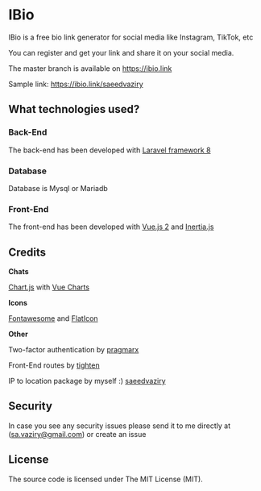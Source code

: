 # IBio

IBio is a free bio link generator for social media like Instagram, TikTok, etc

You can register and get your link and share it on your social media.

The master branch is available on https://ibio.link

Sample link: https://ibio.link/saeedvaziry

## What technologies used?

### Back-End

The back-end has been developed with [Laravel framework 8](https://github.com/laravel/laravel)

### Database

Database is Mysql or Mariadb

### Front-End

The front-end has been developed with [Vue.js 2](https://github.com/vuejs/vue) and [Inertia.js](https://github.com/inertiajs/inertia)

## Credits

**Chats** 

[Chart.js](https://www.chartjs.org/) with [Vue Charts](https://vue-chartjs.org/)

**Icons**

[Fontawesome](https://fontawesome.com/) and [FlatIcon](https://www.flaticon.com/)

**Other**

Two-factor authentication by [pragmarx](https://packagist.org/packages/pragmarx/google2fa-laravel)

Front-End routes by [tighten](https://github.com/tighten/ziggy)

IP to location package by myself :) [saeedvaziry](https://github.com/saeedvaziry/ip2location)

## Security

In case you see any security issues please send it to me directly at (sa.vaziry@gmail.com) or create an issue

## License

The source code is licensed under The MIT License (MIT).
